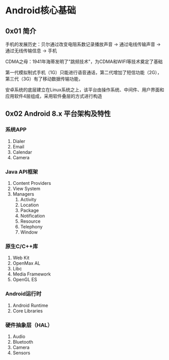 # Android核心基础

## 0x01 简介

手机的发展历史：贝尔通过改变电阻系数记录播放声音 -> 通过电线传输声音 -> 通过无线传输信息 -> 手机

CDMA之母：1941年海蒂发明了"跳频技术"，为CDMA和WIFI等技术奠定了基础

第一代模拟制式手机（1G）只能进行语音通话，第二代增加了短信功能（2G），第三代（3G）有了移动数据传输功能，

安卓系统的底层建立在Linux系统之上，该平台由操作系统、中间件、用户界面和应用软件4层组成，采用软件叠层的方式进行构造

## 0x02 Android 8.x 平台架构及特性

### 系统APP

1. Dialer
2. Email
3. Calendar
4. Camera

### Java API框架

1. Content Providers
2. View System
3. Managers
   1. Activity
   2. Location
   3. Package
   4. Notification
   5. Resource
   6. Telephony
   7. Window

### 原生C/C++库

1. Web Kit
2. OpenMax AL
3. Libc
4. Media Framework
5. OpenGL ES

### Android运行时

1. Android Runtime
2. Core Libraries

### 硬件抽象层（HAL）

1. Audio
2. Bluetooth
3. Camera
4. Sensors

